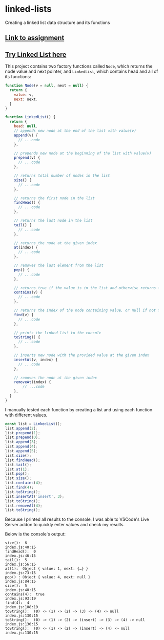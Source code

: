 # linked-lists
Creating a linked list data structure and its functions

## [Link to assignment](https://www.theodinproject.com/lessons/javascript-linked-lists)
## [Try Linked List here](https://TYLPHE.github.io/linked-list/)

This project contains two factory functions called `Node`, which returns the node value and next pointer, and `LinkedList`, which contains head and all of its functions:
```javascript
function Node(v = null, next = null) {
  return {
    value: v,
    next: next,
  }
}

function LinkedList() {
  return {
    head: null,
    // appends new node at the end of the list with value(v)
    append(v) {
      // ...code
    },

    // prepends new node at the beginning of the list with value(v)
    prepend(v) {
      // ...code
    },

    // returns total number of nodes in the list
    size() {
      // ...code
    },

    // returns the first node in the list
    findHead() {
      // ...code
    },

    // returns the last node in the list
    tail() {
      // ...code
    },

    // returns the node at the given index
    at(index) {
      // ...code
    },

    // removes the last element from the list
    pop() {
      // ...code
    },

    // returns true if the value is in the list and otherwise returns false.
    contains(v) {
      // ...code
    },

    // returns the index of the node containing value, or null if not found
    find(v) {
      // ...code
    },

    // prints the linked list to the console
    toString() {
      // ...code
    },

    // inserts new node with the provided value at the given index
    insertAt(v, index) {
      // ...code
    },

    // removes the node at the given index
    removeAt(index) {
        // ...code
    },
  }
}
```

I manually tested each function by creating a list and using each function with different values. 
```javascript
const list = LinkedList();
list.append(2);
list.prepend(1);
list.prepend(0);
list.append(3);
list.append(4);
list.append(5);
list.size();
list.findHead();
list.tail();
list.at(1);
list.pop();
list.size();
list.contains(4);
list.find(4);
list.toString();
list.insertAt('insert', 3);
list.toString();
list.removeAt(4);
list.toString();
```

Because I printed all results to the console, I was able to VSCode's Live Server addon to quickly enter values and check my results.

Below is the console's output:
```
size():  6                                                        index.js:40:15
findHead():  0                                                    index.js:46:15
tail():  5                                                        index.js:56:15
at(1):  Object { value: 1, next: {…} }                            index.js:73:15
pop() : Object { value: 4, next: null }                           index.js:84:15
size():  5                                                        index.js:40:15
contains(4):  true                                                index.js:93:19
find(4):  4                                                       index.js:108:19
toString():  (0) -> (1) -> (2) -> (3) -> (4) -> null              index.js:130:15
toString():  (0) -> (1) -> (2) -> (insert) -> (3) -> (4) -> null  index.js:130:15
toString():  (0) -> (1) -> (2) -> (insert) -> (4) -> null         index.js:130:15
```